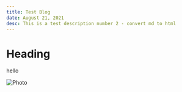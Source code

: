 ```yaml
---
title: Test Blog
date: August 21, 2021
desc: This is a test description number 2 - convert md to html
---
```


# Heading

hello

![Photo](/profile.png)
